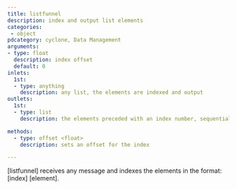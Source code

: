 ```yaml
---
title: listfunnel
description: index and output list elements
categories:
 - object
pdcategory: cyclone, Data Management
arguments:
- type: float
  description: index offset
  default: 0
inlets:
  1st:
  - type: anything
    description: any list, the elements are indexed and output
outlets:
  1st:
  - type: list
    description: the elements preceded with an index number, sequentially

methods:
  - type: offset <float>
    description: sets an offset for the index

---
```


[listfunnel] receives any message and indexes the elements in the format: [index] [element].
